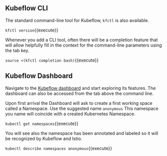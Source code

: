 ## Kubeflow CLI

The standard command-line tool for Kubeflow, `kfctl` is also available.

`kfctl version`{{execute}}

Whenever you add a CLI tool, often there will be a completion feature that will allow helpfully fill in the context for the command-line parameters using the tab key.

`source <(kfctl completion bash)`{{execute}}

## Kubeflow Dashboard

Navigate to the [Kubeflow dashboard](https://[[HOST_SUBDOMAIN]]-31380-[[KATACODA_HOST]].environments.katacoda.com/) and start exploring its features. The dashboard can also be accessed from the tab above the command line.

Upon first arrival the Dashboard will ask to create a first working space called a Namespace. Use the suggested name `anonymous` This namespace you name will coincide with a created Kubernetes Namespace.

`kubectl get namespaces`{{execute}}

You will see also the namespace has been annotated and labeled so it will be recognized by Kubeflow and Istio.

`kubectl describe namespaces anonymous`{{execute}}
